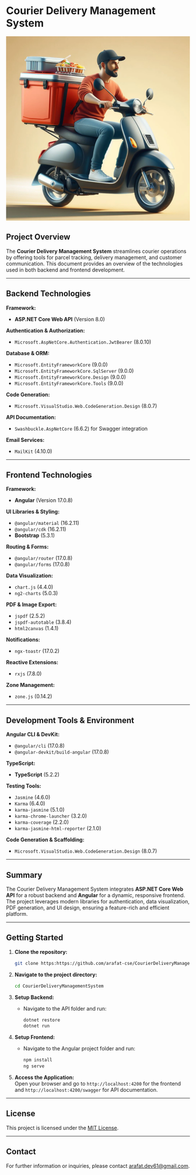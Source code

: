 # Courier Delivery Management System

![Courier Delivery](CouriercClientAngular/src/app/assets/images/courier.jpg)

## Project Overview
The **Courier Delivery Management System** streamlines courier operations by offering tools for parcel tracking, delivery management, and customer communication. This document provides an overview of the technologies used in both backend and frontend development.

---

## Backend Technologies

**Framework:**  
- **ASP.NET Core Web API** (Version 8.0)

**Authentication & Authorization:**  
- `Microsoft.AspNetCore.Authentication.JwtBearer` (8.0.10)

**Database & ORM:**  
- `Microsoft.EntityFrameworkCore` (9.0.0)  
- `Microsoft.EntityFrameworkCore.SqlServer` (9.0.0)  
- `Microsoft.EntityFrameworkCore.Design` (9.0.0)  
- `Microsoft.EntityFrameworkCore.Tools` (9.0.0)

**Code Generation:**  
- `Microsoft.VisualStudio.Web.CodeGeneration.Design` (8.0.7)

**API Documentation:**  
- `Swashbuckle.AspNetCore` (6.6.2) for Swagger integration

**Email Services:**  
- `MailKit` (4.10.0)

---

## Frontend Technologies

**Framework:**  
- **Angular** (Version 17.0.8)

**UI Libraries & Styling:**  
- `@angular/material` (16.2.11)  
- `@angular/cdk` (16.2.11)  
- **Bootstrap** (5.3.1)

**Routing & Forms:**  
- `@angular/router` (17.0.8)  
- `@angular/forms` (17.0.8)

**Data Visualization:**  
- `chart.js` (4.4.0)  
- `ng2-charts` (5.0.3)

**PDF & Image Export:**  
- `jspdf` (2.5.2)  
- `jspdf-autotable` (3.8.4)  
- `html2canvas` (1.4.1)

**Notifications:**  
- `ngx-toastr` (17.0.2)

**Reactive Extensions:**  
- `rxjs` (7.8.0)

**Zone Management:**  
- `zone.js` (0.14.2)

---

## Development Tools & Environment

**Angular CLI & DevKit:**  
- `@angular/cli` (17.0.8)  
- `@angular-devkit/build-angular` (17.0.8)

**TypeScript:**  
- **TypeScript** (5.2.2)

**Testing Tools:**  
- `Jasmine` (4.6.0)  
- `Karma` (6.4.0)  
- `karma-jasmine` (5.1.0)  
- `karma-chrome-launcher` (3.2.0)  
- `karma-coverage` (2.2.0)  
- `karma-jasmine-html-reporter` (2.1.0)

**Code Generation & Scaffolding:**  
- `Microsoft.VisualStudio.Web.CodeGeneration.Design` (8.0.7)

---

## Summary
The Courier Delivery Management System integrates **ASP.NET Core Web API** for a robust backend and **Angular** for a dynamic, responsive frontend. The project leverages modern libraries for authentication, data visualization, PDF generation, and UI design, ensuring a feature-rich and efficient platform.

---

## Getting Started

1. **Clone the repository:**  
   ```bash
   git clone https:https://github.com/arafat-cse/CourierDeliveryManagementSystem.git
   ```

2. **Navigate to the project directory:**  
   ```bash
   cd CourierDeliveryManagementSystem
   ```

3. **Setup Backend:**  
   - Navigate to the API folder and run:
     ```bash
     dotnet restore
     dotnet run
     ```

4. **Setup Frontend:**  
   - Navigate to the Angular project folder and run:
     ```bash
     npm install
     ng serve
     ```

5. **Access the Application:**  
   Open your browser and go to `http://localhost:4200` for the frontend and `http://localhost:4200/swagger` for API documentation.

---

## License
This project is licensed under the [MIT License](LICENSE).

---

## Contact
For further information or inquiries, please contact [arafat.dev61@gmail.com](mailto:arafat.dev61@gmail.com).
